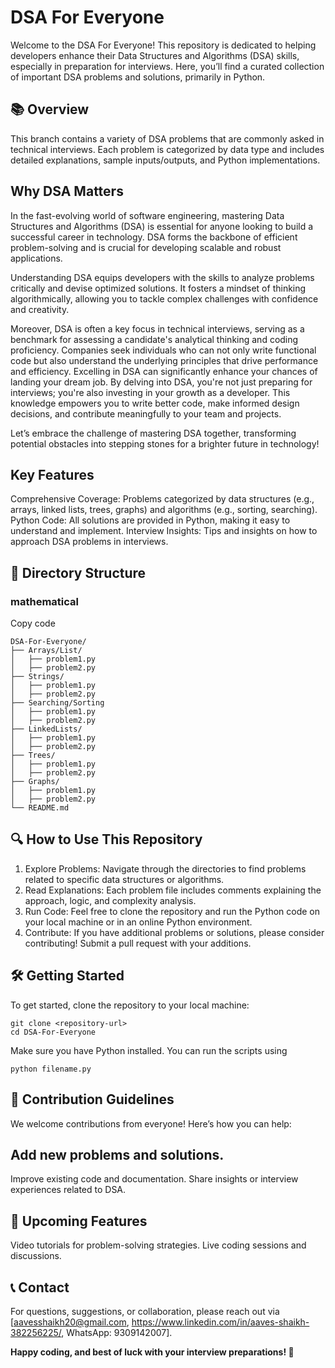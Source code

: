 # DSA For Everyone
Welcome to the DSA For Everyone! This repository is dedicated to helping developers enhance their Data Structures and Algorithms (DSA) skills, especially in preparation for interviews. Here, you’ll find a curated collection of important DSA problems and solutions, primarily in Python.

## 📚 Overview
This branch contains a variety of DSA problems that are commonly asked in technical interviews. Each problem is categorized by data type and includes detailed explanations, sample inputs/outputs, and Python implementations.

## Why DSA Matters
In the fast-evolving world of software engineering, mastering Data Structures and Algorithms (DSA) is essential for anyone looking to build a successful career in technology. DSA forms the backbone of efficient problem-solving and is crucial for developing scalable and robust applications.

Understanding DSA equips developers with the skills to analyze problems critically and devise optimized solutions. It fosters a mindset of thinking algorithmically, allowing you to tackle complex challenges with confidence and creativity.

Moreover, DSA is often a key focus in technical interviews, serving as a benchmark for assessing a candidate's analytical thinking and coding proficiency. Companies seek individuals who can not only write functional code but also understand the underlying principles that drive performance and efficiency. Excelling in DSA can significantly enhance your chances of landing your dream job. By delving into DSA, you're not just preparing for interviews; you're also investing in your growth as a developer. This knowledge empowers you to write better code, make informed design decisions, and contribute meaningfully to your team and projects.

Let’s embrace the challenge of mastering DSA together, transforming potential obstacles into stepping stones for a brighter future in technology!


## Key Features
Comprehensive Coverage: Problems categorized by data structures (e.g., arrays, linked lists, trees, graphs) and algorithms (e.g., sorting, searching).
Python Code: All solutions are provided in Python, making it easy to understand and implement.
Interview Insights: Tips and insights on how to approach DSA problems in interviews.
## 📁 Directory Structure
### mathematical
Copy code

    DSA-For-Everyone/
    ├── Arrays/List/
    │   ├── problem1.py
    │   ├── problem2.py
    ├── Strings/
    │   ├── problem1.py
    │   ├── problem2.py
    ├── Searching/Sorting
    │   ├── problem1.py
    │   ├── problem2.py
    ├── LinkedLists/
    │   ├── problem1.py
    │   ├── problem2.py
    ├── Trees/
    │   ├── problem1.py
    │   ├── problem2.py
    ├── Graphs/
    │   ├── problem1.py
    │   ├── problem2.py
    └── README.md

## 🔍 How to Use This Repository
1. Explore Problems: Navigate through the directories to find problems related to specific data structures or algorithms.
2. Read Explanations: Each problem file includes comments explaining the approach, logic, and complexity analysis.
3. Run Code: Feel free to clone the repository and run the Python code on your local machine or in an online Python environment.
4. Contribute: If you have additional problems or solutions, please consider contributing! Submit a pull request with your additions.

## 🛠️ Getting Started
To get started, clone the repository to your local machine:

    git clone <repository-url>
    cd DSA-For-Everyone
Make sure you have Python installed. You can run the scripts using
   
    python filename.py

## 🤝 Contribution Guidelines
We welcome contributions from everyone! Here’s how you can help:

## Add new problems and solutions.
Improve existing code and documentation.
Share insights or interview experiences related to DSA.
## 📅 Upcoming Features
Video tutorials for problem-solving strategies.
Live coding sessions and discussions.

## 📞 Contact
For questions, suggestions, or collaboration, please reach out via [aavesshaikh20@gmail.com, https://www.linkedin.com/in/aaves-shaikh-382256225/, WhatsApp: 9309142007].

**Happy coding, and best of luck with your interview preparations! 🚀**
